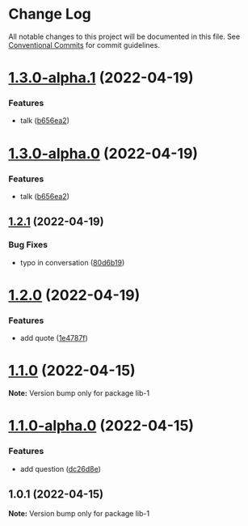# Change Log

All notable changes to this project will be documented in this file.
See [Conventional Commits](https://conventionalcommits.org) for commit guidelines.

# [1.3.0-alpha.1](https://github.com/thdepauw/lerna-exercise/compare/lib-1@1.2.1...lib-1@1.3.0-alpha.1) (2022-04-19)


### Features

* talk ([b656ea2](https://github.com/thdepauw/lerna-exercise/commit/b656ea2260d4c892eade839f19adf465e8ba597f))






# [1.3.0-alpha.0](https://github.com/thdepauw/lerna-exercise/compare/lib-1@1.2.0...lib-1@1.3.0-alpha.0) (2022-04-19)


### Features

* talk ([b656ea2](https://github.com/thdepauw/lerna-exercise/commit/b656ea2260d4c892eade839f19adf465e8ba597f))





## [1.2.1](https://github.com/thdepauw/lerna-exercise/compare/lib-1@1.2.0...lib-1@1.2.1) (2022-04-19)


### Bug Fixes

* typo in conversation ([80d6b19](https://github.com/thdepauw/lerna-exercise/commit/80d6b19877b05754b72b487866d030066d8bf148))






# [1.2.0](https://github.com/thdepauw/lerna-exercise/compare/lib-1@1.1.0...lib-1@1.2.0) (2022-04-19)


### Features

* add quote ([1e4787f](https://github.com/thdepauw/lerna-exercise/commit/1e4787f2277bf0a7d48aa71e0dddfeb96ed57f09))





# [1.1.0](https://github.com/thdepauw/lerna-exercise/compare/lib-1@1.1.0-alpha.0...lib-1@1.1.0) (2022-04-15)

**Note:** Version bump only for package lib-1





# [1.1.0-alpha.0](https://github.com/thdepauw/lerna-exercise/compare/lib-1@1.0.1...lib-1@1.1.0-alpha.0) (2022-04-15)


### Features

* add question ([dc26d8e](https://github.com/thdepauw/lerna-exercise/commit/dc26d8e905eb4ea2b3b803791a2d9de5dfdc8ac8))






## 1.0.1 (2022-04-15)

**Note:** Version bump only for package lib-1
